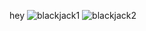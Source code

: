 hey
![blackjack1](https://github.com/user-attachments/assets/05e40116-b498-4332-939f-f6f3a914101a)
![blackjack2](https://github.com/user-attachments/assets/6cabf08e-2ea8-4eab-b2f8-a64980539533)
